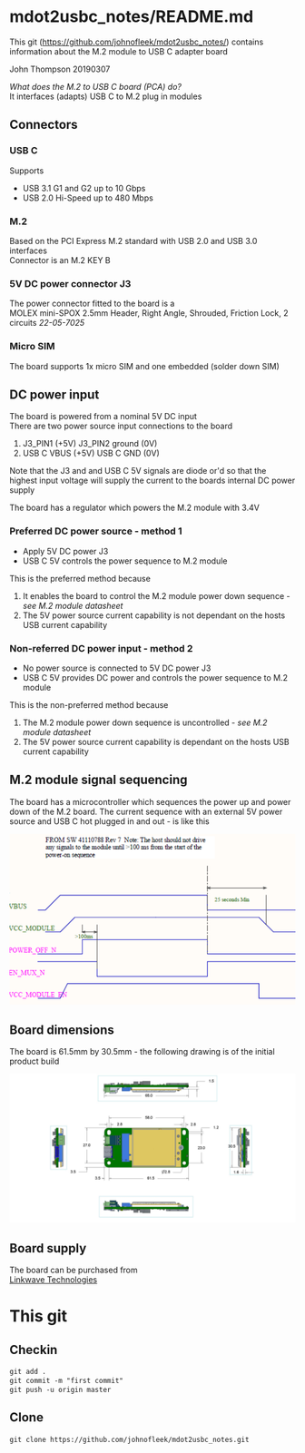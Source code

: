 # mdot2usbc_notes/README.md
This git (https://github.com/johnofleek/mdot2usbc_notes/) contains information about the M.2 module to USB C adapter board

John Thompson 20190307

*What does the M.2 to USB C board (PCA) do?*   
It interfaces (adapts) USB C to M.2 plug in modules  
  
  
## Connectors
### USB C  
Supports
* USB 3.1 G1 and G2 up to 10 Gbps  
* USB 2.0 Hi-Speed up to 480 Mbps  

### M.2  
Based on the PCI Express M.2 standard with USB 2.0 and USB 3.0 interfaces  
Connector is an M.2 KEY B  

### 5V DC power connector J3
The power connector fitted to the board is a  
MOLEX mini-SPOX  2.5mm Header, Right Angle, Shrouded, Friction Lock, 2 circuits *22-05-7025*

### Micro SIM 
The board supports 1x micro SIM and one embedded (solder down SIM) 
  
  
## DC power input
The board is powered from a nominal 5V DC input  
There are two power source input connections to the board  
1. J3_PIN1 (+5V) J3_PIN2 ground (0V)  
2. USB C VBUS (+5V) USB C GND (0V)  

Note that the J3 and and USB C 5V signals are diode or'd so that the highest input voltage will supply the current to the boards internal DC power supply  

The board has a regulator which powers the M.2 module with 3.4V  

### Preferred DC power source - method 1
* Apply 5V DC power J3
* USB C 5V controls the power sequence to M.2 module  
  
This is the preferred method because  
1. It enables the board to control the M.2 module power down sequence - *see M.2 module datasheet*  
2. The 5V power source current capability is not dependant on the hosts USB current capability

### Non-referred DC power input - method 2
* No power source is connected to 5V DC power J3
* USB C 5V provides DC power and controls the power sequence to M.2 module

This is the non-preferred method because  
1. The M.2 module power down sequence is uncontrolled - *see M.2 module datasheet*  
2. The 5V power source current capability is dependant on the hosts USB current capability
  
  
## M.2 module signal sequencing  
The board has a microcontroller which sequences the power up and power down of the M.2 board. The current sequence with an external 5V power source and USB C hot plugged in and out - is like this  

![Image of power sequence](https://github.com/johnofleek/mdot2usbc_notes/blob/master/M_2_sequence20190307.png)  
  
  
## Board dimensions
The board is 61.5mm by 30.5mm - the following drawing is of the initial product build  

![Image of board](https://github.com/johnofleek/mdot2usbc_notes/blob/master/M2PCB_20190306.jpg)  
  
  
## Board supply
The board can be purchased from   
[Linkwave Technologies](http://linkwave.co.uk)   
    
    
# This git
## Checkin
```
git add .
git commit -m "first commit"
git push -u origin master
```
  
## Clone
```
git clone https://github.com/johnofleek/mdot2usbc_notes.git
```

